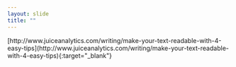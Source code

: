 ```yaml
---
layout: slide
title: ""
---
```


<section data-background-image="assets/images/Slide50.png" data-background-size="90%" data-background-position="center"></section>

<section markdown="1">  
[http://www.juiceanalytics.com/writing/make-your-text-readable-with-4-easy-tips](http://www.juiceanalytics.com/writing/make-your-text-readable-with-4-easy-tips){:target="_blank"}  
</section>